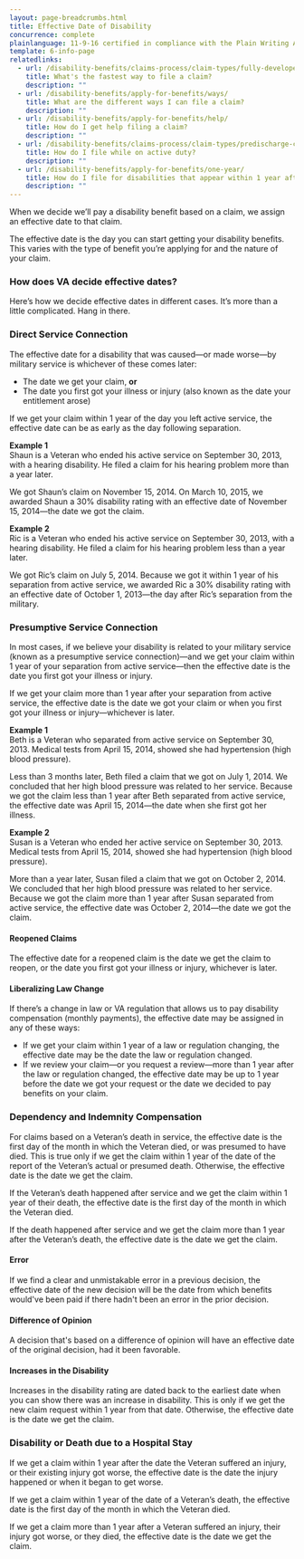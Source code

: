 ```yaml
---
layout: page-breadcrumbs.html
title: Effective Date of Disability
concurrence: complete
plainlanguage: 11-9-16 certified in compliance with the Plain Writing Act
template: 6-info-page
relatedlinks:
  - url: /disability-benefits/claims-process/claim-types/fully-developed-claim/
    title: What's the fastest way to file a claim?
    description: ""
  - url: /disability-benefits/apply-for-benefits/ways/
    title: What are the different ways I can file a claim?
    description: ""
  - url: /disability-benefits/apply-for-benefits/help/
    title: How do I get help filing a claim?
    description: ""
  - url: /disability-benefits/claims-process/claim-types/predischarge-claim/
    title: How do I file while on active duty?
    description: ""
  - url: /disability-benefits/apply-for-benefits/one-year/
    title: How do I file for disabilities that appear within 1 year after discharge?
    description: ""
---
```


When we decide we’ll pay a disability benefit based on a claim, we assign an effective date to that claim.

The effective date is the day you can start getting your disability benefits. This varies with the type of benefit you’re applying for and the nature of your claim.


<div class="call-out usa-content" markdown="1">

### How does VA decide effective dates?

Here’s how we decide effective dates in different cases. It’s more than a little complicated. Hang in there.

</div>

### Direct Service Connection

The effective date for a disability that was caused—or made worse—by military service is whichever of these comes later:

-	The date we get your claim, 
**or**
-	The date you first got your illness or injury (also known as the date your entitlement arose)

If we get your claim within 1 year of the day you left active service, the effective date can be as early as the day following separation.

**Example 1**<br>
Shaun is a Veteran who ended his active service on September 30, 2013, with a hearing disability. He filed a claim for his hearing problem more than a year later. 

We got Shaun’s claim on November 15, 2014. On March 10, 2015, we awarded Shaun a 30% disability rating with an effective date of November 15, 2014—the date we got the claim.

**Example 2**<br>
Ric is a Veteran who ended his active service on September 30, 2013, with a hearing disability. He filed a claim for his hearing problem less than a year later.

We got Ric’s claim on July 5, 2014. Because we got it within 1 year of his separation from active service, we awarded Ric a 30% disability rating with an effective date of October 1, 2013—the day after Ric’s separation from the military.

### Presumptive Service Connection

In most cases, if we believe your disability is related to your military service (known as a presumptive service connection)—and we get your claim within 1 year of your separation from active service—then the effective date is the date you first got your illness or injury.

If we get your claim more than 1 year after your separation from active service, the effective date is the date we got your claim or when you first got your illness or injury—whichever is later.

**Example 1**<br>
Beth is a Veteran who separated from active service on September 30, 2013. Medical tests from April 15, 2014, showed she had hypertension (high blood pressure).

Less than 3 months later, Beth filed a claim that we got on July 1, 2014. We concluded that her high blood pressure was related to her service. Because we got the claim less than 1 year after Beth separated from active service, the effective date was April 15, 2014—the date when she first got her illness.

**Example 2**<br>
Susan is a Veteran who ended her active service on September 30, 2013. Medical tests from April 15, 2014, showed she had hypertension (high blood pressure). 

More than a year later, Susan filed a claim that we got on October 2, 2014. We concluded that her high blood pressure was related to her service. Because we got the claim more than 1 year after Susan separated from active service, the effective date was October 2, 2014—the date we got the claim.

#### Reopened Claims

The effective date for a reopened claim is the date we get the claim to reopen, or the date you first got your illness or injury, whichever is later.

#### Liberalizing Law Change

If there’s a change in law or VA regulation that allows us to pay disability compensation (monthly payments), the effective date may be assigned in any of these ways:

-	If we get your claim within 1 year of a law or regulation changing, the effective date may be the date the law or regulation changed.
-	If we review your claim—or you request a review—more than 1 year after the law or regulation changed, the effective date may be up to 1 year before the date we got your request or the date we decided to pay benefits on your claim.


### Dependency and Indemnity Compensation

For claims based on a Veteran’s death in service, the effective date is the first day of the month in which the Veteran died, or was presumed to have died. This is true only if we get the claim within 1 year of the date of the report of the Veteran’s actual or presumed death. Otherwise, the effective date is the date we get the claim.

If the Veteran’s death happened after service and we get the claim within 1 year of their death, the effective date is the first day of the month in which the Veteran died.

If the death happened after service and we get the claim more than 1 year after the Veteran’s death, the effective date is the date we get the claim.

#### Error

If we find a clear and unmistakable error in a previous decision, the effective date of the new decision will be the date from which benefits would've been paid if there hadn't been an error in the prior decision.

#### Difference of Opinion

A decision that's based on a difference of opinion will have an effective date of the original decision, had it been favorable.

#### Increases in the Disability

Increases in the disability rating are dated back to the earliest date when you can show there was an increase in disability. This is only if we get the new claim request within 1 year from that date. Otherwise, the effective date is the date we get the claim.

### Disability or Death due to a Hospital Stay

If we get a claim within 1 year after the date the Veteran suffered an injury, or their existing injury got worse, the effective date is the date the injury happened or when it began to get worse.

If we get a claim within 1 year of the date of a Veteran’s death, the effective date is the first day of the month in which the Veteran died.

If we get a claim more than 1 year after a Veteran suffered an injury, their injury got worse, or they died, the effective date is the date we get the claim.
